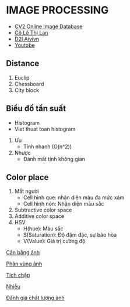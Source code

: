 # IMAGE PROCESSING
   - [CV2 Online Image Database](https://homepages.inf.ed.ac.uk/rbf/CVonline/Imagedbase.htm)
   - [Cô Lê Thị Lan](https://www.mica.edu.vn/perso/Le-Thi-Lan/)
   - [D2l Aivivn](https://d2l.aivivn.com/)
   - [Youtobe](https://www.youtube.com/watch?v=T3NRbhxS78Y&list=PL1HxRSJMOMPKuputz8QkXEK2bDJNxDzV8)
## Distance
1. Euclip
2. Chessboard
3. City block

## Biểu đồ tần suất
- Histogram
- Viet thuat toan histogram
1. Ưu
   - Tính nhanh (O(n^2))
2. Nhược
   - Đánh mất tính không gian

## Color place
1. Mắt người
   - Cell hình que: nhận diện màu đa mức xám
   - Cell hình nón: Nhận diện màu sắc 
2. Subtractive color space
3. Additive color space
4. HSV
   - H(hue): Màu sắc
   - S(Saturation): Độ đậm đặc, sự bão hòa
   - V(Value): Giá trị cường độ

[Cân bằng ảnh](documents/can-bang-anh/can-bang-anh.md)

[Phân vùng ảnh](documents%2Fphan-vung-anh%2Fphan-vung-anh.md)

[Tích chập](documents%2Ftich-chap%2Ftich-chap.md)

[Nhiễu](documents%2Fnoise%2Fnoise.md)

[Đánh giá chất lượng ảnh](documents%2Fmetric%2Fmetric.md)